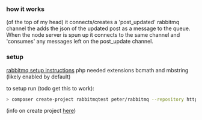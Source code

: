 
### how it works
(of the top of my head) it connects/creates a 'post_updated' rabbitmq channel the adds the json of the updated post as a message to the queue. When the node server is spun up it connects to the same channel and 'consumes' any messages left on the post_update channel.

### setup
[rabbitmq setup instructions](https://www.rabbitmq.com/download.html)
php needed extensions bcmath and mbstring (likely enabled by default)

to setup run (todo get this to work):
```bash
> composer create-project rabbitmqtest peter/rabbitmq --repository https://github.com/peter-sharp/wp-rabbitmq-plugin-test.git
```
(info on create project [here](https://getcomposer.org/doc/03-cli.md#create-project))
